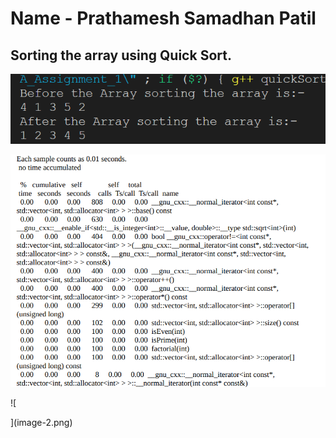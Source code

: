 # Name - Prathamesh Samadhan Patil

## Sorting the array using Quick Sort. 
![alt text](image.png)

![alt text](image-1.png)

![
    
    
](image-2.png)